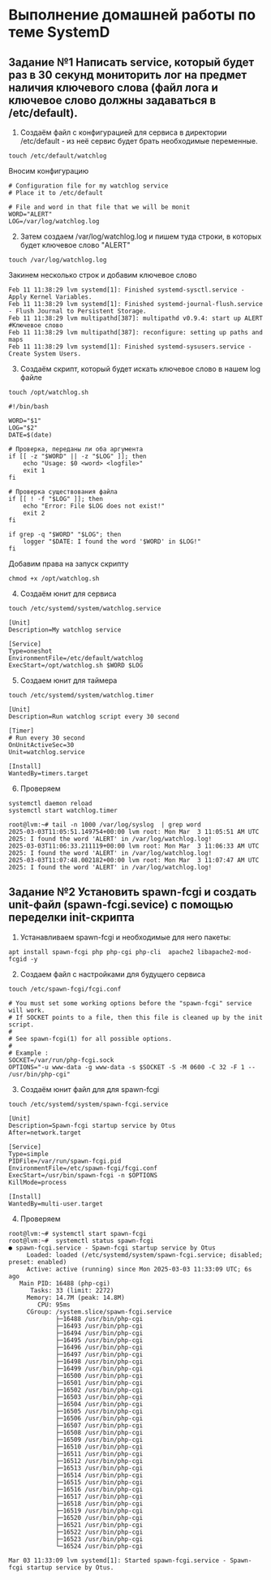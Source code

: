 # Выполнение домашней работы по теме SystemD
## Задание №1 Написать service, который будет раз в 30 секунд мониторить лог на предмет наличия ключевого слова (файл лога и ключевое слово должны задаваться в /etc/default).
1. Создаём файл с конфигурацией для сервиса в директории /etc/default - из неё сервис будет брать необходимые переменные.
```
touch /etc/default/watchlog
````
Вносим конфигурацию
```
# Configuration file for my watchlog service
# Place it to /etc/default

# File and word in that file that we will be monit
WORD="ALERT"
LOG=/var/log/watchlog.log
```
2. Затем создаем /var/log/watchlog.log и пишем туда строки, в которых будет  ключевое слово "ALERT"
```
touch /var/log/watchlog.log
```
Закинем несколько строк и добавим ключевое слово
```
Feb 11 11:38:29 lvm systemd[1]: Finished systemd-sysctl.service - Apply Kernel Variables.
Feb 11 11:38:29 lvm systemd[1]: Finished systemd-journal-flush.service - Flush Journal to Persistent Storage.
Feb 11 11:38:29 lvm multipathd[387]: multipathd v0.9.4: start up ALERT #Ключевое слово
Feb 11 11:38:29 lvm multipathd[387]: reconfigure: setting up paths and maps
Feb 11 11:38:29 lvm systemd[1]: Finished systemd-sysusers.service - Create System Users.
```
3. Создаём скрипт, который будет искать ключевое слово в нашем log файле
```
touch /opt/watchlog.sh
```
```
#!/bin/bash

WORD="$1"
LOG="$2"
DATE=$(date)

# Проверка, переданы ли оба аргумента
if [[ -z "$WORD" || -z "$LOG" ]]; then
    echo "Usage: $0 <word> <logfile>"
    exit 1
fi

# Проверка существования файла
if [[ ! -f "$LOG" ]]; then
    echo "Error: File $LOG does not exist!"
    exit 2
fi

if grep -q "$WORD" "$LOG"; then
    logger "$DATE: I found the word '$WORD' in $LOG!"
fi
```
Добавим права на запуск скрипту
```
chmod +x /opt/watchlog.sh
```
4. Создаём юнит для сервиса
```
touch /etc/systemd/system/watchlog.service
```
```                    
[Unit]
Description=My watchlog service

[Service]
Type=oneshot
EnvironmentFile=/etc/default/watchlog
ExecStart=/opt/watchlog.sh $WORD $LOG
````
5. Создаем юнит для таймера
```
touch /etc/systemd/system/watchlog.timer
```
```
[Unit]
Description=Run watchlog script every 30 second

[Timer]
# Run every 30 second
OnUnitActiveSec=30
Unit=watchlog.service

[Install]
WantedBy=timers.target
```
6. Проверяем
```
systemctl daemon reload
systemctl start watchlog.timer
```


```
root@lvm:~# tail -n 1000 /var/log/syslog  | grep word
2025-03-03T11:05:51.149754+00:00 lvm root: Mon Mar  3 11:05:51 AM UTC 2025: I found the word 'ALERT' in /var/log/watchlog.log!
2025-03-03T11:06:33.211119+00:00 lvm root: Mon Mar  3 11:06:33 AM UTC 2025: I found the word 'ALERT' in /var/log/watchlog.log!
2025-03-03T11:07:48.002182+00:00 lvm root: Mon Mar  3 11:07:47 AM UTC 2025: I found the word 'ALERT' in /var/log/watchlog.log!
```

## Задание №2 Установить spawn-fcgi и создать unit-файл (spawn-fcgi.sevice) с помощью переделки init-скрипта
1. Устанавливаем spawn-fcgi и необходимые для него пакеты:
```
apt install spawn-fcgi php php-cgi php-cli  apache2 libapache2-mod-fcgid -y 
```
2. Создаем файл с настройками для будущего сервиса
```
touch /etc/spawn-fcgi/fcgi.conf
```
```
# You must set some working options before the "spawn-fcgi" service will work.
# If SOCKET points to a file, then this file is cleaned up by the init script.
#
# See spawn-fcgi(1) for all possible options.
#
# Example :
SOCKET=/var/run/php-fcgi.sock
OPTIONS="-u www-data -g www-data -s $SOCKET -S -M 0600 -C 32 -F 1 -- /usr/bin/php-cgi"
```
3. Создаём юнит файл для для spawn-fcgi
```
touch /etc/systemd/system/spawn-fcgi.service
```
```
[Unit]
Description=Spawn-fcgi startup service by Otus
After=network.target

[Service]
Type=simple
PIDFile=/var/run/spawn-fcgi.pid
EnvironmentFile=/etc/spawn-fcgi/fcgi.conf
ExecStart=/usr/bin/spawn-fcgi -n $OPTIONS
KillMode=process

[Install]
WantedBy=multi-user.target
```
4. Проверяем
```
root@lvm:~# systemctl start spawn-fcgi
root@lvm:~#  systemctl status spawn-fcgi
● spawn-fcgi.service - Spawn-fcgi startup service by Otus
     Loaded: loaded (/etc/systemd/system/spawn-fcgi.service; disabled; preset: enabled)
     Active: active (running) since Mon 2025-03-03 11:33:09 UTC; 6s ago
   Main PID: 16488 (php-cgi)
      Tasks: 33 (limit: 2272)
     Memory: 14.7M (peak: 14.8M)
        CPU: 95ms
     CGroup: /system.slice/spawn-fcgi.service
             ├─16488 /usr/bin/php-cgi
             ├─16493 /usr/bin/php-cgi
             ├─16494 /usr/bin/php-cgi
             ├─16495 /usr/bin/php-cgi
             ├─16496 /usr/bin/php-cgi
             ├─16497 /usr/bin/php-cgi
             ├─16498 /usr/bin/php-cgi
             ├─16499 /usr/bin/php-cgi
             ├─16500 /usr/bin/php-cgi
             ├─16501 /usr/bin/php-cgi
             ├─16502 /usr/bin/php-cgi
             ├─16503 /usr/bin/php-cgi
             ├─16504 /usr/bin/php-cgi
             ├─16505 /usr/bin/php-cgi
             ├─16506 /usr/bin/php-cgi
             ├─16507 /usr/bin/php-cgi
             ├─16508 /usr/bin/php-cgi
             ├─16509 /usr/bin/php-cgi
             ├─16510 /usr/bin/php-cgi
             ├─16511 /usr/bin/php-cgi
             ├─16512 /usr/bin/php-cgi
             ├─16513 /usr/bin/php-cgi
             ├─16514 /usr/bin/php-cgi
             ├─16515 /usr/bin/php-cgi
             ├─16516 /usr/bin/php-cgi
             ├─16517 /usr/bin/php-cgi
             ├─16518 /usr/bin/php-cgi
             ├─16519 /usr/bin/php-cgi
             ├─16520 /usr/bin/php-cgi
             ├─16521 /usr/bin/php-cgi
             ├─16522 /usr/bin/php-cgi
             ├─16523 /usr/bin/php-cgi
             └─16524 /usr/bin/php-cgi

Mar 03 11:33:09 lvm systemd[1]: Started spawn-fcgi.service - Spawn-fcgi startup service by Otus.
```
